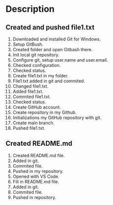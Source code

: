 # Description

## Created and pushed file1.txt

1. Downloaded and installed Git for Windows.
2. Setup GitBush.
3. Created folder and open Gitbash there.
4. Init local git repository.
5. Configure git, setup user.name and user.email.
6. Checked configuration.
7. Checked status.
8. Create file1.txt in my folder.
9. File1.txt added in git and commited.
10. Changed file1.txt.
11. Added file1.txt.
12. Commited file1.txt.
13. Checked status.
14. Create GitHub account.
15. Create repository in my Github.
16. Initializations my GitHub repository with git.
17. Create main branch.
18. Pushed file1.txt.

## Created README.md

1. Created README.md file.
2. Added in git.
3. Commited file.
4. Pushed in my repository.
5. Opened with VS Code.
6. Fill in README.md file.
7. Added in git.
8. Commited file.
9. Pushed in repository.